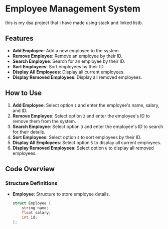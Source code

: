 # Employee Management System

this is my dsa project that i have made using stack and linked listb.

## Features

- **Add Employee**: Add a new employee to the system.
- **Remove Employee**: Remove an employee by their ID.
- **Search Employee**: Search for an employee by their ID.
- **Sort Employees**: Sort employees by their ID.
- **Display All Employees**: Display all current employees.
- **Display Removed Employees**: Display all removed employees.

## How to Use

1. **Add Employee**: Select option `1` and enter the employee's name, salary, and ID.
2. **Remove Employee**: Select option `2` and enter the employee's ID to remove them from the system.
3. **Search Employee**: Select option `3` and enter the employee's ID to search for their details.
4. **Sort Employees**: Select option `4` to sort employees by their ID.
5. **Display All Employees**: Select option `5` to display all current employees.
6. **Display Removed Employees**: Select option `6` to display all removed employees.

## Code Overview

### Structure Definitions

- **Employee**: Structure to store employee details.
  ```cpp
  struct Employee {
      string name;
      float salary;
      int id;
  };
